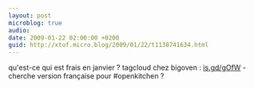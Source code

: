 ```yaml
---
layout: post
microblog: true
audio: 
date: 2009-01-22 02:00:00 +0200
guid: http://xtof.micro.blog/2009/01/22/t1138741634.html
---
```

qu'est-ce qui est frais en janvier ? tagcloud chez bigoven : [is.gd/gOfW](http://is.gd/gOfW)  - cherche version française pour #openkitchen ?
